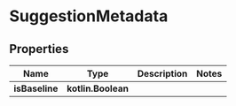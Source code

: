 
# SuggestionMetadata

## Properties
Name | Type | Description | Notes
------------ | ------------- | ------------- | -------------
**isBaseline** | **kotlin.Boolean** |  | 



